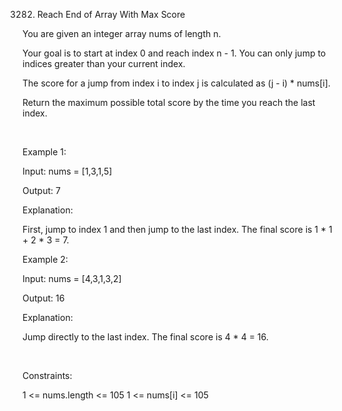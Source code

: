 3282. Reach End of Array With Max Score

You are given an integer array nums of length n.

Your goal is to start at index 0 and reach index n - 1. You can only jump to indices greater than your current index.

The score for a jump from index i to index j is calculated as (j - i) * nums[i].

Return the maximum possible total score by the time you reach the last index.

 

Example 1:

Input: nums = [1,3,1,5]

Output: 7

Explanation:

First, jump to index 1 and then jump to the last index. The final score is 1 * 1 + 2 * 3 = 7.

Example 2:

Input: nums = [4,3,1,3,2]

Output: 16

Explanation:

Jump directly to the last index. The final score is 4 * 4 = 16.

 

Constraints:

1 <= nums.length <= 105
1 <= nums[i] <= 105